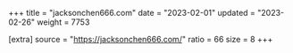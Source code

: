 +++
title = "jacksonchen666.com"
date = "2023-02-01"
updated = "2023-02-26"
weight = 7753

[extra]
source = "https://jacksonchen666.com/"
ratio = 66
size = 8
+++
